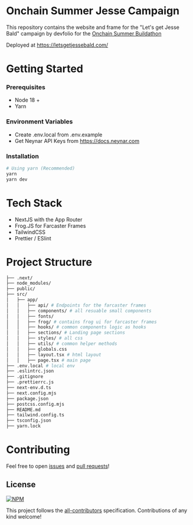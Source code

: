 # Onchain Summer Jesse Campaign

This repository contains the website and frame for the "Let's get Jesse Bald" campaign by devfolio for the [Onchain Summer Buildathon](https://onchain-summer.devfolio.co/)

Deployed at https://letsgetjessebald.com/

# Getting Started

### Prerequisites

- Node 18 +
- Yarn

### Environment Variables

- Create .env.local from .env.example
- Get Neynar API Keys from https://docs.neynar.com

### Installation

```bash
# Using yarn (Recommended)
yarn
yarn dev
```

# Tech Stack

- NextJS with the App Router
- Frog.JS for Farcaster Frames
- TailwindCSS
- Prettier / ESlint

# Project Structure

```bash
├── .next/
├── node_modules/
├── public/
├── src/
│   ├── app/
│   │   ├── api/ # Endpoints for the farcaster frames
│   │   ├── components/ # all resuable small components
│   │   ├── fonts/
│   │   ├── frog/ # contains frog ui for farcaster frames
│   │   ├── hooks/ # common components logic as hooks
│   │   ├── sections/ # Landing page sections
│   │   ├── styles/ # all css
│   │   ├── utils/ # common helper methods
│   │   ├── globals.css
│   │   ├── layout.tsx # html layout
│   │   ├── page.tsx # main page
├── .env.local # local env
├── .eslintrc.json
├── .gitignore
├── .prettierrc.js
├── next-env.d.ts
├── next.config.mjs
├── package.json
├── postcss.config.mjs
├── README.md
├── tailwind.config.ts
├── tsconfig.json
├── yarn.lock

```

# Contributing

Feel free to open [issues](https://github.com/devfolioco/onchain-summer-jesse-campaign/issues/new/choose) and [pull requests](https://github.com/devfolioco/onchain-summer-jesse-campaign/pulls)!

## License

[![NPM](https://img.shields.io/npm/l/react-otp-input)](https://github.com/devfolioco/react-otp-input/blob/master/LICENSE)

This project follows the [all-contributors](https://github.com/all-contributors/all-contributors) specification. Contributions of any kind welcome!
